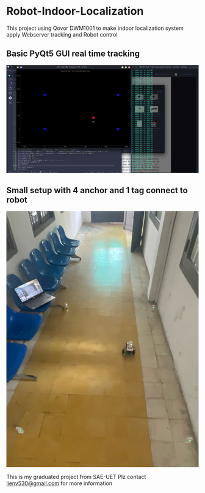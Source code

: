 # Robot-Indoor-Localization
This project using Qovor DWM1001 to make indoor localization system apply Webserver tracking and Robot control

## Basic PyQt5 GUI real time tracking
![DEMO](figure/app.jpg)
## Small setup with 4 anchor and 1 tag connect to robot 
![ROBOT](figure/robot.jpg)

This is my graduated project from SAE-UET
Plz contact lienv530@gmail.com for more information
